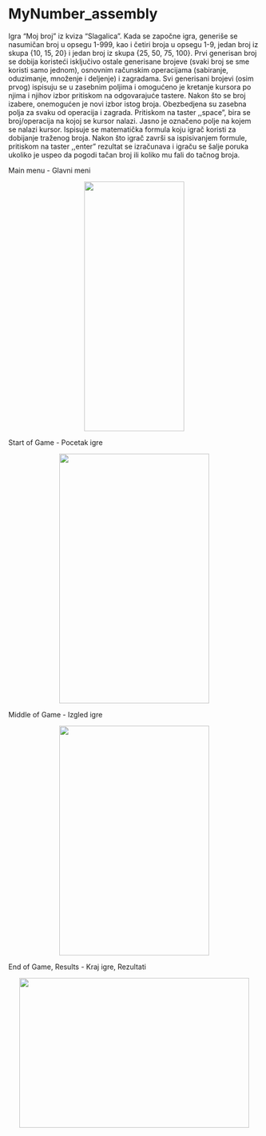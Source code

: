 # MyNumber_assembly

Igra “Moj broj” iz kviza “Slagalica”. Kada se započne igra, generiše se nasumičan broj u opsegu 1-999, kao i četiri broja u opsegu 1-9, jedan broj iz skupa {10, 15, 20} i jedan broj iz skupa {25, 50, 75, 100}. Prvi generisan broj se dobija koristeći isključivo ostale generisane brojeve (svaki broj se sme koristi samo jednom), osnovnim računskim operacijama (sabiranje, oduzimanje, množenje i deljenje) i zagradama. Svi generisani brojevi (osim prvog) ispisuju se u zasebnim poljima i omogućeno je kretanje kursora po njima i njihov izbor pritiskom na odgovarajuće tastere. Nakon što se broj izabere, onemogućen je novi izbor istog broja. Obezbedjena su zasebna polja za svaku od operacija i zagrada. Pritiskom na taster ,,space”, bira se broj/operacija na kojoj se kursor nalazi. Jasno je označeno polje na kojem se nalazi kursor. Ispisuje se matematička formula koju igrač koristi za dobijanje traženog broja. Nakon što igrač završi sa ispisivanjem formule, pritiskom na taster ,,enter” rezultat se izračunava i igraču se šalje poruka ukoliko je uspeo da pogodi tačan broj ili koliko mu fali do tačnog broja.

Main menu - Glavni meni
<p align="center">
  <img width="200" height="500" src="https://user-images.githubusercontent.com/59072921/71325885-8974af80-24f3-11ea-89a5-83e5d2e4b1bb.jpg">
</p>

Start of Game - Pocetak igre
<p align="center">
  <img width="300" height="500" src="https://user-images.githubusercontent.com/59072921/71325905-b88b2100-24f3-11ea-85b4-35e7d26e414e.jpg">
</p>

Middle of Game - Izgled igre
<p align="center">
  <img width="300" height="460" src="https://user-images.githubusercontent.com/59072921/71325913-d9537680-24f3-11ea-8806-9971b15b74c5.jpg">
</p>

End of Game, Results - Kraj igre, Rezultati
<p align="center">
  <img width="460" height="300" src="https://user-images.githubusercontent.com/59072921/71325924-f5571800-24f3-11ea-9df3-e2f2e14a4df0.jpg">
</p>
